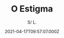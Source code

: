 ---
id: '8afdc830-eda9-467a-98c5-1b2d9cb5fe32'
type: 'movie' # Filme, Série, Anime
title: "O Estigma"
synopsis: []
originalTitle: "O Estigma"
date: '2021-04-17T09:57:07.000Z'
update: '2021-04-17T09:57:07.000Z'
releaseDate: '2021-04-17T03:00:00.000Z'
imdb:
  rating: '5.1' # 8.5
  id: '' # tt0470752
duration: '1h 22 Min'
trailer:
  urls: [
    'SWg_r5dZmR8',
  ]
tags: ['1080p']
genre: ['Crime', 'Mistério'] #
quality: 'WEB-DL' # BluRay, WEB-DL, HDTV, WEB-DL4K, WEB-DLe
format: 'MKV' # MKV, MP4, TS
audio: 'Português' # Dublado, Legendado, Dual Audio, Dub & Leg
subtitle: 'S/ L.' # Português, inglês,
size: '1 GB' # 4.8 GB
audioQuality: 10
videoQuality: 10
directors: []
#  - name: 'Lana Wachowski'
#    image: ''
#  - name: 'Lilly Wachowski'
#    image: ''
cast: []
#  - name: 'Keanu Reeves'
#    image: ''
#    characterName: 'Neo'
writers: []
#  - name: ''
#    image: ''
maturityRating:
  age: '' # L , 10, 12, 14, 16, 18
  topics: [''] # Violence, Illegal drugs, Inappropriate Language, Legal Drugs, Sexual Content, Extreme Violence
###########################################
download:
  
  - url: 'magnet:?xt=urn:btih:ed516da51aa09c8b6409daab62654931579356ce&dn=The.Stigma.2018.PORTUGUESE.1080p.WEBRip.x264-VXT&tr=http%3A%2F%2Ftracker.trackerfix.com%3A80%2Fannounce&tr=udp%3A%2F%2F9.rarbg.me%3A2870&tr=udp%3A%2F%2F9.rarbg.to%3A2930'
    resolution: '1080p' # 720p, 1080p, 4K,
    audio: 'Dual Áudio' # Dublado, Legendado, Dual Audio
    size: '' # 4.8 GB
    quality: '' # BluRay, WEB-DL
    format: '' # MKV
images:
  cover: '/assets/movies/o-estigma.jpg'
  background: '/assets/movies/'
---